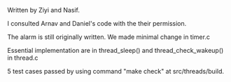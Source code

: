 Written by Ziyi and Nasif.

I consulted Arnav and Daniel's code with the their permission.

The alarm is still originally written. We made minimal change in timer.c

Essential implementation are in thread_sleep() and thread_check_wakeup() in thread.c

5 test cases passed by using command "make check" at src/threads/build.
